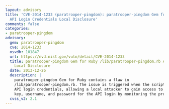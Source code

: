 ```yaml
---
layout: advisory
title: 'CVE-2014-1233 (paratrooper-pingdom): paratrooper-pingdom Gem for Ruby /lib/paratrooper-pingdom.rb
  API Login Credentials Local Disclosure'
comments: false
categories:
- paratrooper-pingdom
advisory:
  gem: paratrooper-pingdom
  cve: 2014-1233
  osvdb: 101847
  url: https://nvd.nist.gov/vuln/detail/CVE-2014-1233
  title: paratrooper-pingdom Gem for Ruby /lib/paratrooper-pingdom.rb API Login Credentials
    Local Disclosure
  date: 2013-12-26
  description: |
    paratrooper-pingdom Gem for Ruby contains a flaw in
    /lib/paratrooper-pingdom.rb. The issue is triggered when the script exposes
    API login credentials, allowing a local attacker to gain access to the API
    key, username, and password for the API login by monitoring the process tree.
  cvss_v2: 2.1
---
```

